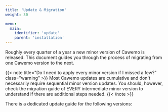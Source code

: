 ```yaml
---
title: 'Update & Migration'
weight: 30

menu:
  main:
    identifier: 'update'
    parent: 'installation'
---
```


Roughly every quarter of a year a new minor version of Cawemo is released.
This document guides you through the process of migrating from one Cawemo version to the next.

{{< note title="Do I need to apply every minor version if I missed a few?" class="warning" >}}
Most Cawemo updates are cumulative and don't necessarily require sequential minor version updates.
You should, however, check the migration guide of EVERY intermediate minor version to understand if there are additional steps needed.
{{< /note >}}

There is a dedicated update guide for the following versions:
